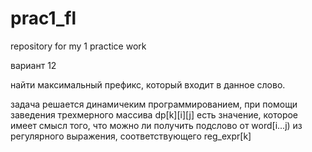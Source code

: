 # prac1_fl
repository for my 1 practice work

вариант 12

найти максимальный префикс, который входит в данное слово.

задача решается динамичеким программированием, при помощи заведения трехмерного массива
dp[k][i][j] есть значение, которое имеет смысл того, что можно ли получить подслово от word[i...j) из регулярного выражения, соответствующего reg_expr[k] 
